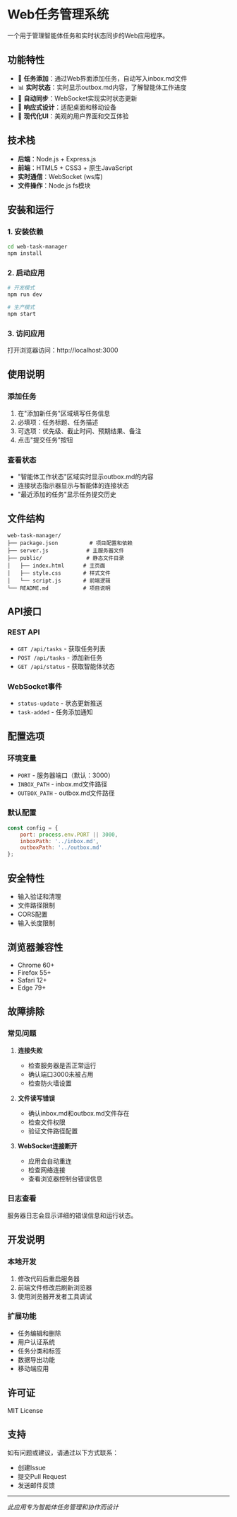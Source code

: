 # Web任务管理系统

一个用于管理智能体任务和实时状态同步的Web应用程序。

## 功能特性

- 📝 **任务添加**：通过Web界面添加任务，自动写入inbox.md文件
- 📊 **实时状态**：实时显示outbox.md内容，了解智能体工作进度
- 🔄 **自动同步**：WebSocket实现实时状态更新
- 📱 **响应式设计**：适配桌面和移动设备
- 🎨 **现代化UI**：美观的用户界面和交互体验

## 技术栈

- **后端**：Node.js + Express.js
- **前端**：HTML5 + CSS3 + 原生JavaScript
- **实时通信**：WebSocket (ws库)
- **文件操作**：Node.js fs模块

## 安装和运行

### 1. 安装依赖

```bash
cd web-task-manager
npm install
```

### 2. 启动应用

```bash
# 开发模式
npm run dev

# 生产模式
npm start
```

### 3. 访问应用

打开浏览器访问：http://localhost:3000

## 使用说明

### 添加任务

1. 在"添加新任务"区域填写任务信息
2. 必填项：任务标题、任务描述
3. 可选项：优先级、截止时间、预期结果、备注
4. 点击"提交任务"按钮

### 查看状态

- "智能体工作状态"区域实时显示outbox.md的内容
- 连接状态指示器显示与智能体的连接状态
- "最近添加的任务"显示任务提交历史

## 文件结构

```
web-task-manager/
├── package.json          # 项目配置和依赖
├── server.js            # 主服务器文件
├── public/              # 静态文件目录
│   ├── index.html      # 主页面
│   ├── style.css       # 样式文件
│   └── script.js       # 前端逻辑
└── README.md           # 项目说明
```

## API接口

### REST API

- `GET /api/tasks` - 获取任务列表
- `POST /api/tasks` - 添加新任务
- `GET /api/status` - 获取智能体状态

### WebSocket事件

- `status-update` - 状态更新推送
- `task-added` - 任务添加通知

## 配置选项

### 环境变量

- `PORT` - 服务器端口（默认：3000）
- `INBOX_PATH` - inbox.md文件路径
- `OUTBOX_PATH` - outbox.md文件路径

### 默认配置

```javascript
const config = {
    port: process.env.PORT || 3000,
    inboxPath: '../inbox.md',
    outboxPath: '../outbox.md'
};
```

## 安全特性

- 输入验证和清理
- 文件路径限制
- CORS配置
- 输入长度限制

## 浏览器兼容性

- Chrome 60+
- Firefox 55+
- Safari 12+
- Edge 79+

## 故障排除

### 常见问题

1. **连接失败**
   - 检查服务器是否正常运行
   - 确认端口3000未被占用
   - 检查防火墙设置

2. **文件读写错误**
   - 确认inbox.md和outbox.md文件存在
   - 检查文件权限
   - 验证文件路径配置

3. **WebSocket连接断开**
   - 应用会自动重连
   - 检查网络连接
   - 查看浏览器控制台错误信息

### 日志查看

服务器日志会显示详细的错误信息和运行状态。

## 开发说明

### 本地开发

1. 修改代码后重启服务器
2. 前端文件修改后刷新浏览器
3. 使用浏览器开发者工具调试

### 扩展功能

- 任务编辑和删除
- 用户认证系统
- 任务分类和标签
- 数据导出功能
- 移动端应用

## 许可证

MIT License

## 支持

如有问题或建议，请通过以下方式联系：

- 创建Issue
- 提交Pull Request
- 发送邮件反馈

---

*此应用专为智能体任务管理和协作而设计*